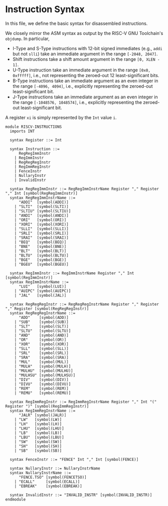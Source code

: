 # Instruction Syntax
In this file, we define the basic syntax for disassembled instructions.

We closely mirror the ASM syntax as output by the RISC-V GNU Toolchain's `objdump`. In particular,
- I-Type and S-Type instructions with 12-bit signed immediates (e.g., `addi` but not `slli`) take an immediate argument in the range `[-2048, 2047]`.
- Shift instructions take a shift amount argument in the range `[0, XLEN - 1]`.
- U-Type instruction take an immediate argument in the range `[0x0, 0xfffff]`, i.e., not representing the zeroed-out 12 least-significant bits.
- B-Type instructions take an immediate argument as an even integer in the range `[-4096, 4094]`, i.e., explicitly representing the zeroed-out least-significant bit.
- J-Type instructions take an immediate argument as an even integer in the range `[-1048576, 1048574]`, i.e., explicitly representing the zeroed-out least-significant bit.

A register `xi` is simply represented by the `Int` value `i`.
```k
module RISCV-INSTRUCTIONS
  imports INT

  syntax Register ::= Int

  syntax Instruction ::=
      RegRegImmInstr
    | RegImmInstr
    | RegRegRegInstr
    | RegImmRegInstr
    | FenceInstr
    | NullaryInstr
    | InvalidInstr

  syntax RegRegImmInstr ::= RegRegImmInstrName Register "," Register "," Int [symbol(RegRegImmInstr)]
  syntax RegRegImmInstrName ::=
      "ADDI"  [symbol(ADDI)]
    | "SLTI"  [symbol(SLTI)]
    | "SLTIU" [symbol(SLTIU)]
    | "ANDI"  [symbol(ANDI)]
    | "ORI"   [symbol(ORI)]
    | "XORI"  [symbol(XORI)]
    | "SLLI"  [symbol(SLLI)]
    | "SRLI"  [symbol(SRLI)]
    | "SRAI"  [symbol(SRAI)]
    | "BEQ"   [symbol(BEQ)]
    | "BNE"   [symbol(BNE)]
    | "BLT"   [symbol(BLT)]
    | "BLTU"  [symbol(BLTU)]
    | "BGE"   [symbol(BGE)]
    | "BGEU"  [symbol(BGEU)]

  syntax RegImmInstr ::= RegImmInstrName Register "," Int [symbol(RegImmInstr)]
  syntax RegImmInstrName ::=
      "LUI"   [symbol(LUI)]
    | "AUIPC" [symbol(AUIPC)]
    | "JAL"   [symbol(JAL)]

  syntax RegRegRegInstr ::= RegRegRegInstrName Register "," Register "," Register [symbol(RegRegRegInstr)]
  syntax RegRegRegInstrName ::=
      "ADD"    [symbol(ADD)]
    | "SUB"    [symbol(SUB)]
    | "SLT"    [symbol(SLT)]
    | "SLTU"   [symbol(SLTU)]
    | "AND"    [symbol(AND)]
    | "OR"     [symbol(OR)]
    | "XOR"    [symbol(XOR)]
    | "SLL"    [symbol(SLL)]
    | "SRL"    [symbol(SRL)]
    | "SRA"    [symbol(SRA)]
    | "MUL"    [symbol(MUL)]
    | "MULH"   [symbol(MULH)]
    | "MULHU"  [symbol(MULHU)]
    | "MULHSU" [symbol(MULHSU)]
    | "DIV"    [symbol(DIV)]
    | "DIVU"   [symbol(DIVU)]
    | "REM"    [symbol(REM)]
    | "REMU"   [symbol(REMU)]

  syntax RegImmRegInstr ::= RegImmRegInstrName Register "," Int "(" Register ")" [symbol(RegImmRegInstr)]
  syntax RegImmRegInstrName ::=
      "JALR" [symbol(JALR)]
    | "LW"   [symbol(LW)]
    | "LH"   [symbol(LH)]
    | "LHU"  [symbol(LHU)]
    | "LB"   [symbol(LB)]
    | "LBU"  [symbol(LBU)]
    | "SW"   [symbol(SW)]
    | "SH"   [symbol(SH)]
    | "SB"   [symbol(SB)]

  syntax FenceInstr ::= "FENCE" Int "," Int [symbol(FENCE)]

  syntax NullaryInstr ::= NullaryInstrName
  syntax NullaryInstrName ::=
      "FENCE.TSO" [symbol(FENCETSO)]
    | "ECALL"     [symbol(ECALL)]
    | "EBREAK"    [symbol(EBREAK)]

  syntax InvalidInstr ::= "INVALID_INSTR" [symbol(INVALID_INSTR)]
endmodule
```
